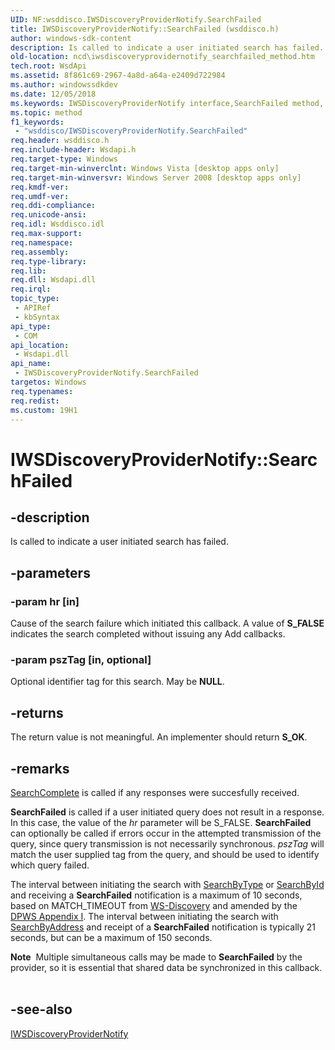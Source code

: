 ```yaml
---
UID: NF:wsddisco.IWSDiscoveryProviderNotify.SearchFailed
title: IWSDiscoveryProviderNotify::SearchFailed (wsddisco.h)
author: windows-sdk-content
description: Is called to indicate a user initiated search has failed.
old-location: ncd\iwsdiscoveryprovidernotify_searchfailed_method.htm
tech.root: WsdApi
ms.assetid: 8f861c69-2967-4a8d-a64a-e2409d722984
ms.author: windowssdkdev
ms.date: 12/05/2018
ms.keywords: IWSDiscoveryProviderNotify interface,SearchFailed method, IWSDiscoveryProviderNotify.SearchFailed, IWSDiscoveryProviderNotify::SearchFailed, SearchFailed, SearchFailed method, SearchFailed method,IWSDiscoveryProviderNotify interface, ncd.iwsdiscoveryprovidernotify_searchfailed_method, wsddisco/IWSDiscoveryProviderNotify::SearchFailed
ms.topic: method
f1_keywords: 
 - "wsddisco/IWSDiscoveryProviderNotify.SearchFailed"
req.header: wsddisco.h
req.include-header: Wsdapi.h
req.target-type: Windows
req.target-min-winverclnt: Windows Vista [desktop apps only]
req.target-min-winversvr: Windows Server 2008 [desktop apps only]
req.kmdf-ver: 
req.umdf-ver: 
req.ddi-compliance: 
req.unicode-ansi: 
req.idl: Wsddisco.idl
req.max-support: 
req.namespace: 
req.assembly: 
req.type-library: 
req.lib: 
req.dll: Wsdapi.dll
req.irql: 
topic_type:
 - APIRef
 - kbSyntax
api_type:
 - COM
api_location:
 - Wsdapi.dll
api_name:
 - IWSDiscoveryProviderNotify.SearchFailed
targetos: Windows
req.typenames: 
req.redist: 
ms.custom: 19H1
---
```


# IWSDiscoveryProviderNotify::SearchFailed


## -description


Is called to indicate a user initiated search has failed.


## -parameters




### -param hr [in]

Cause of the search failure which initiated this callback.  A value of <b>S_FALSE</b> indicates the search completed without issuing any Add callbacks.


### -param pszTag [in, optional]

Optional identifier tag for this search.  May be <b>NULL</b>.


## -returns



The return value is not meaningful.  An implementer should return <b>S_OK</b>.




## -remarks




<a href="https://docs.microsoft.com/windows/desktop/api/wsddisco/nf-wsddisco-iwsdiscoveryprovidernotify-searchcomplete">SearchComplete</a> is called if any responses were succesfully received.

<b>SearchFailed</b> is called if a user initiated query does not result in a response. In this case, the value of the <i>hr</i> parameter will be S_FALSE.  <b>SearchFailed</b> can optionally be called if errors occur in the attempted transmission of the query, since query transmission is not necessarily synchronous. <i>pszTag</i> will match the user supplied tag from the query, and should be used to identify which query failed. 

The interval between initiating the search with <a href="https://docs.microsoft.com/windows/desktop/api/wsddisco/nf-wsddisco-iwsdiscoveryprovider-searchbytype">SearchByType</a> or <a href="https://docs.microsoft.com/windows/desktop/api/wsddisco/nf-wsddisco-iwsdiscoveryprovider-searchbyid">SearchById</a>  and receiving a <b>SearchFailed</b> notification is a maximum of 10 seconds, based on MATCH_TIMEOUT from <a href="Http://go.microsoft.com/fwlink/p/?linkid=84393">WS-Discovery</a> and amended by the <a href="Http://go.microsoft.com/fwlink/p/?linkid=84394">DPWS Appendix I</a>. The interval between initiating the search with <a href="https://docs.microsoft.com/windows/desktop/api/wsddisco/nf-wsddisco-iwsdiscoveryprovider-searchbyaddress">SearchByAddress</a> and receipt of a <b>SearchFailed</b> notification is typically 21 seconds, but can be a maximum of 150 seconds.

<div class="alert"><b>Note</b>  Multiple simultaneous calls may be made to <b>SearchFailed</b> by the provider, so it is essential that shared data be synchronized in this callback.</div>
<div> </div>



## -see-also




<a href="https://docs.microsoft.com/windows/desktop/api/wsddisco/nn-wsddisco-iwsdiscoveryprovidernotify">IWSDiscoveryProviderNotify</a>
 

 

